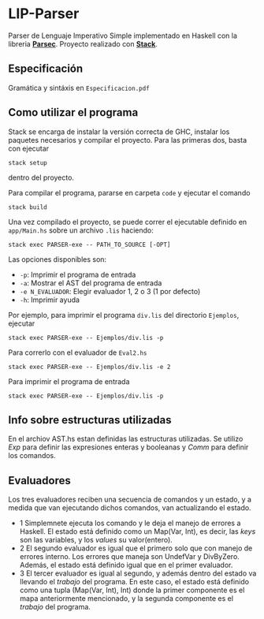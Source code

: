 # LIP-Parser
Parser de Lenguaje Imperativo Simple implementado en Haskell con la libreria [**Parsec**](https://hackage.haskell.org/package/parsec).
Proyecto realizado con [**Stack**](https://docs.haskellstack.org/).

## Especificación
Gramática y sintáxis en `Especificacion.pdf`

## Como utilizar el programa
Stack se encarga de instalar la versión correcta de GHC, instalar los paquetes necesarios y compilar el proyecto. Para las primeras dos, basta con ejecutar
```
stack setup
```
dentro del proyecto.

Para compilar el programa, pararse en carpeta `code` y ejecutar el comando  
```
stack build
```
Una vez compilado el proyecto, se puede correr el ejecutable definido en `app/Main.hs` sobre un archivo `.lis` haciendo:
```
stack exec PARSER-exe -- PATH_TO_SOURCE [-OPT]
```
Las opciones disponibles son:
* `-p`: Imprimir el programa de entrada
* `-a`: Mostrar el AST del programa de entrada
* `-e N_EVALUADOR`: Elegir evaluador 1, 2 o 3 (1 por defecto)
* `-h`: Imprimir ayuda

Por ejemplo, para imprimir el programa `div.lis` del directorio `Ejemplos`, ejecutar
```
stack exec PARSER-exe -- Ejemplos/div.lis -p
```
Para correrlo con el evaluador de `Eval2.hs`
```
stack exec PARSER-exe -- Ejemplos/div.lis -e 2
```
Para imprimir el programa de entrada
```
stack exec PARSER-exe -- Ejemplos/div.lis -p
```
## Info sobre estructuras utilizadas
En el archiov AST.hs estan definidas las estructuras utilizadas.
Se utilizo _Exp_ para definir las expresiones enteras y booleanas y _Comm_ para definir los comandos.

## Evaluadores
Los tres evaluadores reciben una secuencia de comandos y un estado, y a medida que van ejecutando dichos comandos, van actualizando el estado.

- 1 Simplemnete ejecuta los comando y le deja el manejo de errores a Haskell. El estado está definido como un Map(Var, Int), es decir, las _keys_ son las variables, y los _values_ su valor(entero).
- 2 El segundo evaluador es igual que el primero solo que con manejo de errores interno. Los errores que maneja son UndefVar y DivByZero. Además, el estado está definido igual que en el primer evaluador.
- 3 El tercer evaluador es igual al segundo, y además dentro del estado va llevando el _trabajo_ del programa. En este caso, el estado está definido como una tupla (Map(Var, Int), Int) donde la primer componente es el mapa anteriormente mencionado, y la segunda componente es el _trabajo_ del programa.


